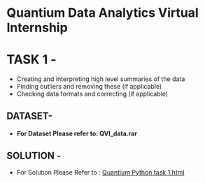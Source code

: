 # Quantium Data Analytics Virtual Internship

# TASK 1 -

* Creating and interpreting high level summaries of the data
* Finding outliers and removing these (if applicable)
* Checking data formats and correcting (if applicable)

## DATASET-

* #### For Dataset Please refer to: QVI_data.rar 


 ## SOLUTION -

* For Solution Please Refer to : [Quantium Python task 1.html](https://github.com/Ashutos777/Quantium-Data-Analytics-Virtual-Internship-/blob/main/quantium%20python%20task%201.html)  




